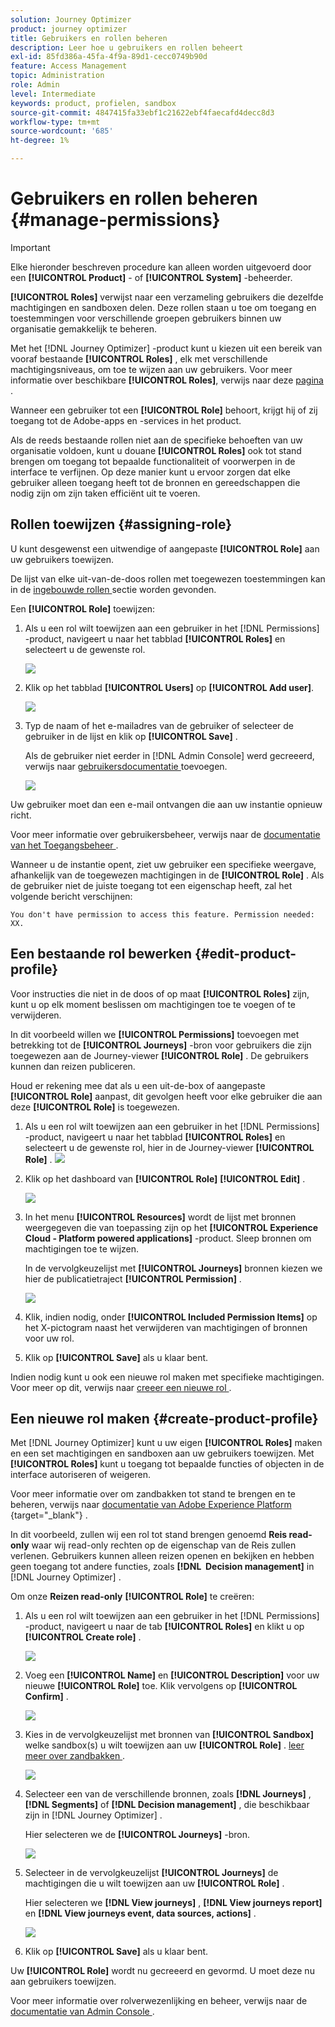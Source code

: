 ```yaml
---
solution: Journey Optimizer
product: journey optimizer
title: Gebruikers en rollen beheren
description: Leer hoe u gebruikers en rollen beheert
exl-id: 85fd386a-45fa-4f9a-89d1-cecc0749b90d
feature: Access Management
topic: Administration
role: Admin
level: Intermediate
keywords: product, profielen, sandbox
source-git-commit: 4847415fa33ebf1c21622ebf4faecafd4decc8d3
workflow-type: tm+mt
source-wordcount: '685'
ht-degree: 1%

---
```


# Gebruikers en rollen beheren {#manage-permissions}

>[!IMPORTANT]
>
> Elke hieronder beschreven procedure kan alleen worden uitgevoerd door een **[!UICONTROL Product]** - of **[!UICONTROL System]** -beheerder.

**[!UICONTROL Roles]** verwijst naar een verzameling gebruikers die dezelfde machtigingen en sandboxen delen. Deze rollen staan u toe om toegang en toestemmingen voor verschillende groepen gebruikers binnen uw organisatie gemakkelijk te beheren.

Met het [!DNL Journey Optimizer] -product kunt u kiezen uit een bereik van vooraf bestaande **[!UICONTROL Roles]** , elk met verschillende machtigingsniveaus, om toe te wijzen aan uw gebruikers. Voor meer informatie over beschikbare **[!UICONTROL Roles]**, verwijs naar deze [ pagina ](ootb-product-profiles.md).

Wanneer een gebruiker tot een **[!UICONTROL Role]** behoort, krijgt hij of zij toegang tot de Adobe-apps en -services in het product.

Als de reeds bestaande rollen niet aan de specifieke behoeften van uw organisatie voldoen, kunt u douane **[!UICONTROL Roles]** ook tot stand brengen om toegang tot bepaalde functionaliteit of voorwerpen in de interface te verfijnen. Op deze manier kunt u ervoor zorgen dat elke gebruiker alleen toegang heeft tot de bronnen en gereedschappen die nodig zijn om zijn taken efficiënt uit te voeren.

## Rollen toewijzen {#assigning-role}

U kunt desgewenst een uitwendige of aangepaste **[!UICONTROL Role]** aan uw gebruikers toewijzen.

De lijst van elke uit-van-de-doos rollen met toegewezen toestemmingen kan in de [ ingebouwde rollen ](ootb-product-profiles.md) sectie worden gevonden.

Een **[!UICONTROL Role]** toewijzen:

1. Als u een rol wilt toewijzen aan een gebruiker in het [!DNL Permissions] -product, navigeert u naar het tabblad **[!UICONTROL Roles]** en selecteert u de gewenste rol.

   ![](assets/do-not-localize/access_control_2.png)

1. Klik op het tabblad **[!UICONTROL Users]** op **[!UICONTROL Add user]**.

   ![](assets/do-not-localize/access_control_3.png)

1. Typ de naam of het e-mailadres van de gebruiker of selecteer de gebruiker in de lijst en klik op **[!UICONTROL Save]** .

   Als de gebruiker niet eerder in [!DNL Admin Console] werd gecreeerd, verwijs naar [ gebruikersdocumentatie ](https://experienceleague.adobe.com/docs/experience-platform/access-control/ui/users.html) toevoegen.

   ![](assets/do-not-localize/access_control_4.png)

Uw gebruiker moet dan een e-mail ontvangen die aan uw instantie opnieuw richt.

Voor meer informatie over gebruikersbeheer, verwijs naar de [ documentatie van het Toegangsbeheer ](https://experienceleague.adobe.com/docs/experience-platform/access-control/home.html).

Wanneer u de instantie opent, ziet uw gebruiker een specifieke weergave, afhankelijk van de toegewezen machtigingen in de **[!UICONTROL Role]** . Als de gebruiker niet de juiste toegang tot een eigenschap heeft, zal het volgende bericht verschijnen:

`You don't have permission to access this feature. Permission needed: XX.`

## Een bestaande rol bewerken {#edit-product-profile}

Voor instructies die niet in de doos of op maat **[!UICONTROL Roles]** zijn, kunt u op elk moment beslissen om machtigingen toe te voegen of te verwijderen.

In dit voorbeeld willen we **[!UICONTROL Permissions]** toevoegen met betrekking tot de **[!UICONTROL Journeys]** -bron voor gebruikers die zijn toegewezen aan de Journey-viewer **[!UICONTROL Role]** . De gebruikers kunnen dan reizen publiceren.

Houd er rekening mee dat als u een uit-de-box of aangepaste **[!UICONTROL Role]** aanpast, dit gevolgen heeft voor elke gebruiker die aan deze **[!UICONTROL Role]** is toegewezen.

1. Als u een rol wilt toewijzen aan een gebruiker in het [!DNL Permissions] -product, navigeert u naar het tabblad **[!UICONTROL Roles]** en selecteert u de gewenste rol, hier in de Journey-viewer **[!UICONTROL Role]** .
   ![](assets/do-not-localize/access_control_5.png)

1. Klik op het dashboard van **[!UICONTROL Role]** **[!UICONTROL Edit]** .

   ![](assets/do-not-localize/access_control_6.png)

1. In het menu **[!UICONTROL Resources]** wordt de lijst met bronnen weergegeven die van toepassing zijn op het **[!UICONTROL Experience Cloud - Platform powered applications]** -product. Sleep bronnen om machtigingen toe te wijzen.

   In de vervolgkeuzelijst met **[!UICONTROL Journeys]** bronnen kiezen we hier de publicatietraject **[!UICONTROL Permission]** .

   ![](assets/do-not-localize/access_control_14.png)

1. Klik, indien nodig, onder **[!UICONTROL Included Permission Items]** op het X-pictogram naast het verwijderen van machtigingen of bronnen voor uw rol.

1. Klik op **[!UICONTROL Save]** als u klaar bent.

Indien nodig kunt u ook een nieuwe rol maken met specifieke machtigingen. Voor meer op dit, verwijs naar [ creeer een nieuwe rol ](#create-product-profile).

## Een nieuwe rol maken {#create-product-profile}

Met [!DNL Journey Optimizer] kunt u uw eigen **[!UICONTROL Roles]** maken en een set machtigingen en sandboxen aan uw gebruikers toewijzen. Met **[!UICONTROL Roles]** kunt u toegang tot bepaalde functies of objecten in de interface autoriseren of weigeren.

Voor meer informatie over om zandbakken tot stand te brengen en te beheren, verwijs naar [ documentatie van Adobe Experience Platform ](https://experienceleague.adobe.com/docs/experience-platform/sandbox/ui/user-guide.html){target="_blank"} .

In dit voorbeeld, zullen wij een rol tot stand brengen genoemd **Reis read-only** waar wij read-only rechten op de eigenschap van de Reis zullen verlenen. Gebruikers kunnen alleen reizen openen en bekijken en hebben geen toegang tot andere functies, zoals **[!DNL &#x200B; Decision management]** in [!DNL Journey Optimizer] .

Om onze **Reizen read-only** **[!UICONTROL Role]** te creëren:

1. Als u een rol wilt toewijzen aan een gebruiker in het [!DNL Permissions] -product, navigeert u naar de tab **[!UICONTROL Roles]** en klikt u op **[!UICONTROL Create role]** .

   ![](assets/do-not-localize/access_control_9.png)

1. Voeg een **[!UICONTROL Name]** en **[!UICONTROL Description]** voor uw nieuwe **[!UICONTROL Role]** toe. Klik vervolgens op **[!UICONTROL Confirm]** .

   ![](assets/do-not-localize/access_control_10.png)

1. Kies in de vervolgkeuzelijst met bronnen van **[!UICONTROL Sandbox]** welke sandbox(s) u wilt toewijzen aan uw **[!UICONTROL Role]** . [ leer meer over zandbakken ](sandboxes.md).

   ![](assets/do-not-localize/access_control_13.png)

1. Selecteer een van de verschillende bronnen, zoals **[!DNL Journeys]** , **[!DNL Segments]** of **[!DNL Decision management]** , die beschikbaar zijn in [!DNL Journey Optimizer] .

   Hier selecteren we de **[!UICONTROL Journeys]** -bron.

   ![](assets/do-not-localize/access_control_11.png)

1. Selecteer in de vervolgkeuzelijst **[!UICONTROL Journeys]** de machtigingen die u wilt toewijzen aan uw **[!UICONTROL Role]** .

   Hier selecteren we **[!DNL View journeys]** , **[!DNL View journeys report]** en **[!DNL View journeys event, data sources, actions]** .

   ![](assets/do-not-localize/access_control_12.png)

1. Klik op **[!UICONTROL Save]** als u klaar bent.

Uw **[!UICONTROL Role]** wordt nu gecreeerd en gevormd. U moet deze nu aan gebruikers toewijzen.

Voor meer informatie over rolverwezenlijking en beheer, verwijs naar de [ documentatie van Admin Console ](https://experienceleague.adobe.com/docs/experience-platform/access-control/abac/permissions-ui/roles.html).
